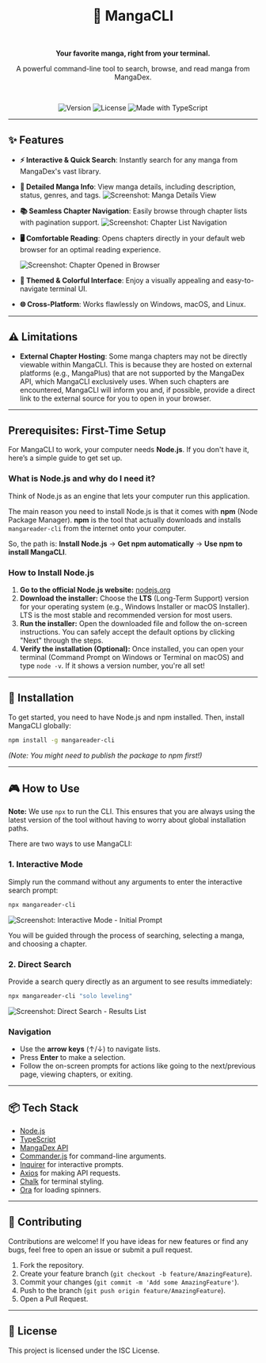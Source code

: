 <div align="center">
  <br />
  <h1>📖 MangaCLI</h1>
  <br />
  <p><strong>Your favorite manga, right from your terminal.</strong></p>
  <p>A powerful command-line tool to search, browse, and read manga from MangaDex.</p>
  <br />
  <p>
    <img src="https://img.shields.io/badge/version-1.0.0-blue.svg" alt="Version">
    <img src="https://img.shields.io/badge/license-ISC-green.svg" alt="License">
    <img src="https://img.shields.io/badge/made%20with-TypeScript-blue.svg" alt="Made with TypeScript">
  </p>
</div>

---

## ✨ Features

- **⚡️ Interactive & Quick Search**: Instantly search for any manga from MangaDex's vast library.
- **📖 Detailed Manga Info**: View manga details, including description, status, genres, and tags.
  ![Screenshot: Manga Details View](img/manga-details.png)
- **📚 Seamless Chapter Navigation**: Easily browse through chapter lists with pagination support.
  ![Screenshot: Chapter List Navigation](img/chapter-list.png)
- **🖥️ Comfortable Reading**: Opens chapters directly in your default web browser for an optimal reading experience.

  ![Screenshot: Chapter Opened in Browser](img/chapter-example.png)

- **🎨 Themed & Colorful Interface**: Enjoy a visually appealing and easy-to-navigate terminal UI.
- **🌐 Cross-Platform**: Works flawlessly on Windows, macOS, and Linux.

---

## ⚠️ Limitations

- **External Chapter Hosting**: Some manga chapters may not be directly viewable within MangaCLI. This is because they are hosted on external platforms (e.g., MangaPlus) that are not supported by the MangaDex API, which MangaCLI exclusively uses. When such chapters are encountered, MangaCLI will inform you and, if possible, provide a direct link to the external source for you to open in your browser.

---

## Prerequisites: First-Time Setup

For MangaCLI to work, your computer needs **Node.js**. If you don't have it, here’s a simple guide to get set up.

### What is Node.js and why do I need it?

Think of Node.js as an engine that lets your computer run this application.

The main reason you need to install Node.js is that it comes with **npm** (Node Package Manager). **npm** is the tool that actually downloads and installs `mangareader-cli` from the internet onto your computer.

So, the path is: **Install Node.js** → **Get npm automatically** → **Use npm to install MangaCLI**.

### How to Install Node.js

1.  **Go to the official Node.js website:** [nodejs.org](https://nodejs.org/en/download/)
2.  **Download the installer:** Choose the **LTS** (Long-Term Support) version for your operating system (e.g., Windows Installer or macOS Installer). LTS is the most stable and recommended version for most users.
3.  **Run the installer:** Open the downloaded file and follow the on-screen instructions. You can safely accept the default options by clicking "Next" through the steps.
4.  **Verify the installation (Optional):** Once installed, you can open your terminal (Command Prompt on Windows or Terminal on macOS) and type `node -v`. If it shows a version number, you're all set!

---

## 🚀 Installation

To get started, you need to have Node.js and npm installed. Then, install MangaCLI globally:

```bash
npm install -g mangareader-cli
```

_(Note: You might need to publish the package to npm first!)_

---

## 🎮 How to Use

**Note:** We use `npx` to run the CLI. This ensures that you are always using the latest version of the tool without having to worry about global installation paths.

There are two ways to use MangaCLI:

### 1. Interactive Mode

Simply run the command without any arguments to enter the interactive search prompt:

```bash
npx mangareader-cli
```

![Screenshot: Interactive Mode - Initial Prompt](img/initial-prompt.png)

You will be guided through the process of searching, selecting a manga, and choosing a chapter.

### 2. Direct Search

Provide a search query directly as an argument to see results immediately:

```bash
npx mangareader-cli "solo leveling"
```

![Screenshot: Direct Search - Results List](img/direct-search-result.png)

### Navigation

- Use the **arrow keys** (↑/↓) to navigate lists.
- Press **Enter** to make a selection.
- Follow the on-screen prompts for actions like going to the next/previous page, viewing chapters, or exiting.

---

## 📦 Tech Stack

- [Node.js](https://nodejs.org/)
- [TypeScript](https://www.typescriptlang.org/)
- [MangaDex API](https://api.mangadex.org/docs/)
- [Commander.js](https://github.com/tj/commander.js/) for command-line arguments.
- [Inquirer](https://github.com/SBoudrias/Inquirer.js/) for interactive prompts.
- [Axios](https://axios-http.com/) for making API requests.
- [Chalk](https://github.com/chalk/chalk) for terminal styling.
- [Ora](https://github.com/sindresorhus/ora) for loading spinners.

---

## 🤝 Contributing

Contributions are welcome! If you have ideas for new features or find any bugs, feel free to open an issue or submit a pull request.

1. Fork the repository.
2. Create your feature branch (`git checkout -b feature/AmazingFeature`).
3. Commit your changes (`git commit -m 'Add some AmazingFeature'`).
4. Push to the branch (`git push origin feature/AmazingFeature`).
5. Open a Pull Request.

---

## 📄 License

This project is licensed under the ISC License.
